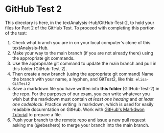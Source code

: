 # GitHub Test 2

This directory is here, in the textAnalysis-Hub/GitHub-Test-2, to hold your files for Part 2 of the GitHub Test. 
To proceed with completing this portion of the test:

1. Check what branch you are in on your local computer's clone of this textAnalysis-Hub.
1. Make your way to the main branch (if you are not already there) using the appropriate git commands. 
1. Use the appropriate git command to update the main branch and pull in this folder (GitHub-Test-2).
1. Then create a new branch (using the appropriate git command) Name the branch with your name, a hyphen, and GitTest2, like this: `elisa-GitTest2`
1. Save a markdown file you have written into **this folder** (GitHub-Test-2) in the repo. For the purposes of our exam, you can write whatever you wish but the markdown must contain *at least one headng* and *at least one codeblock*. Practice writing in markdown, which is used for easily readable documntation on GitHub. Work with [GitHub's Markdwon Tutorial](https://docs.github.com/en/get-started/writing-on-github/getting-started-with-writing-and-formatting-on-github/basic-writing-and-formatting-syntax) to prepare a file. 
1. Push your branch to the remote repo and issue a new pull request asking me (@ebeshero) to merge your branch into the main branch.
